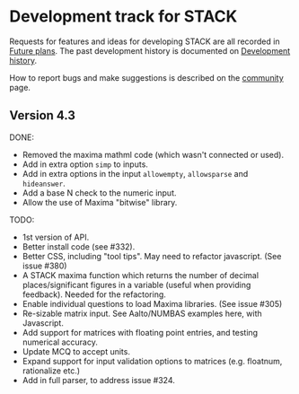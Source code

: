 # Development track for STACK

Requests for features and ideas for developing STACK are all recorded in [Future plans](Future_plans.md). The
past development history is documented on [Development history](Development_history.md).

How to report bugs and make suggestions is described on the [community](../About/Community.md) page.

## Version 4.3

DONE:

* Removed the maxima mathml code (which wasn't connected or used).
* Add in extra option `simp` to inputs.
* Add in extra options in the input `allowempty`, `allowsparse` and `hideanswer`.
* Add a base N check to the numeric input.
* Allow the use of Maxima "bitwise" library.

TODO:

* 1st version of API.
* Better install code (see #332).
* Better CSS, including "tool tips".  May need to refactor javascript.  (See issue #380)
* A STACK maxima function which returns the number of decimal places/significant figures in a variable (useful when providing feedback).  Needed for the refactoring.
* Enable individual questions to load Maxima libraries.  (See issue #305)
* Re-sizable matrix input.  See Aalto/NUMBAS examples here, with Javascript.
* Add support for matrices with floating point entries, and testing numerical accuracy.
* Update MCQ to accept units.
* Expand support for input validation options to matrices (e.g. floatnum, rationalize etc.)
* Add in full parser, to address issue #324.

